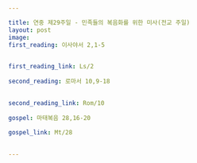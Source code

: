 ```yaml
---

title: 연중 제29주일 - 민족들의 복음화를 위한 미사(전교 주일)
layout: post 
image: 
first_reading: 이사야서 2,1-5

 
first_reading_link: Ls/2
 
second_reading: 로마서 10,9-18

 
second_reading_link: Rom/10
 
gospel: 마태복음 28,16-20
 
gospel_link: Mt/28
 

---
```


